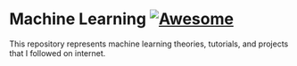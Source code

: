 # Machine Learning [![Awesome](https://cdn.rawgit.com/sindresorhus/awesome/d7305f38d29fed78fa85652e3a63e154dd8e8829/media/badge.svg)](https://github.com/vidush5/Machine-Learning)

This repository represents machine learning theories, tutorials, and projects that I followed on internet.
